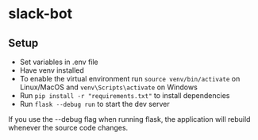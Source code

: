 # slack-bot

## Setup

- Set variables in .env file
- Have venv installed
- To enable the virtual environment run `source venv/bin/activate` on Linux/MacOS and `venv\Scripts\activate` on Windows
- Run `pip install -r "requirements.txt"` to install dependencies
- Run `flask --debug run` to start the dev server

If you use the --debug flag when running flask, the application will rebuild whenever the source code changes.
